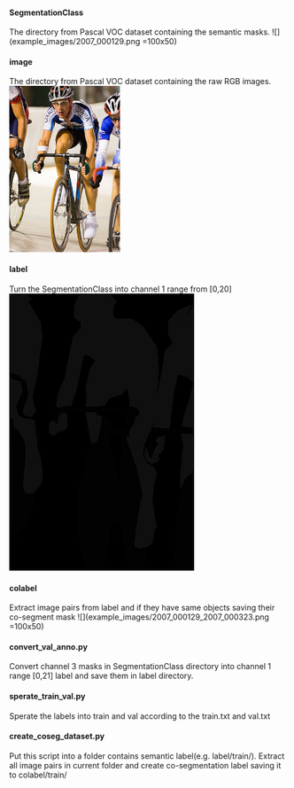 
#### SegmentationClass
The directory from Pascal VOC dataset containing the semantic masks.
![](example_images/2007_000129.png =100x50)

#### image
The directory from Pascal VOC dataset containing the raw RGB images.
<img src="example_images/2007_000129.jpg" width="200">

#### label
Turn the SegmentationClass into channel 1 range from [0,20]
![](example_images/2007_000129_0_20.png)

#### colabel
Extract image pairs from label and if they have same objects saving their co-segment mask
![](example_images/2007_000129_2007_000323.png =100x50)
#### convert_val_anno.py
Convert channel 3 masks in SegmentationClass directory into channel 1 range [0,21] label and save them in label directory.

#### sperate_train_val.py
Sperate the labels into train and val according to the train.txt and val.txt

#### create_coseg_dataset.py
Put this script into a folder contains semantic label(e.g. label/train/).
Extract all image pairs in current folder and create co-segmentation label saving it to colabel/train/
